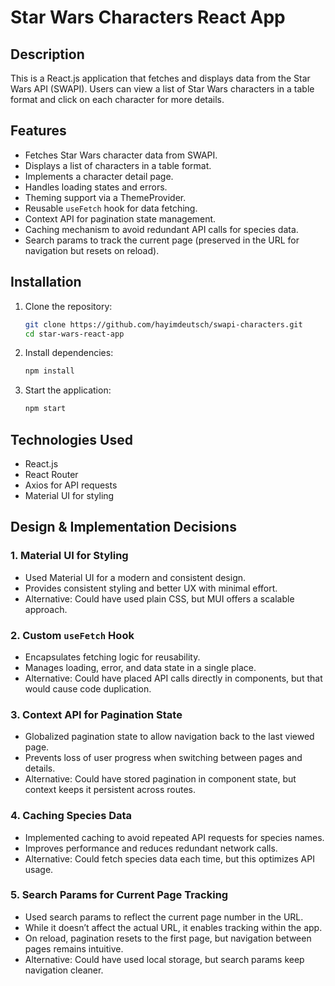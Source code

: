 # Star Wars Characters React App

## Description

This is a React.js application that fetches and displays data from the Star Wars API (SWAPI). Users can view a list of Star Wars characters in a table format and click on each character for more details.

## Features

- Fetches Star Wars character data from SWAPI.
- Displays a list of characters in a table format.
- Implements a character detail page.
- Handles loading states and errors.
- Theming support via a ThemeProvider.
- Reusable `useFetch` hook for data fetching.
- Context API for pagination state management.
- Caching mechanism to avoid redundant API calls for species data.
- Search params to track the current page (preserved in the URL for navigation but resets on reload).

## Installation

1. Clone the repository:

   ```sh
   git clone https://github.com/hayimdeutsch/swapi-characters.git
   cd star-wars-react-app
   ```

2. Install dependencies:

   ```sh
   npm install
   ```

3. Start the application:
   ```sh
   npm start
   ```

## Technologies Used

- React.js
- React Router
- Axios for API requests
- Material UI for styling

## Design & Implementation Decisions

### 1. **Material UI for Styling**

- Used Material UI for a modern and consistent design.
- Provides consistent styling and better UX with minimal effort.
- Alternative: Could have used plain CSS, but MUI offers a scalable approach.

### 2. **Custom `useFetch` Hook**

- Encapsulates fetching logic for reusability.
- Manages loading, error, and data state in a single place.
- Alternative: Could have placed API calls directly in components, but that would cause code duplication.

### 3. **Context API for Pagination State**

- Globalized pagination state to allow navigation back to the last viewed page.
- Prevents loss of user progress when switching between pages and details.
- Alternative: Could have stored pagination in component state, but context keeps it persistent across routes.

### 4. **Caching Species Data**

- Implemented caching to avoid repeated API requests for species names.
- Improves performance and reduces redundant network calls.
- Alternative: Could fetch species data each time, but this optimizes API usage.

### 5. **Search Params for Current Page Tracking**

- Used search params to reflect the current page number in the URL.
- While it doesn’t affect the actual URL, it enables tracking within the app.
- On reload, pagination resets to the first page, but navigation between pages remains intuitive.
- Alternative: Could have used local storage, but search params keep navigation cleaner.

